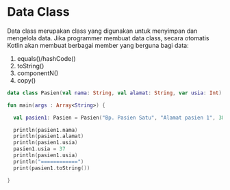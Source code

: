 # Data Class

Data class merupakan class yang digunakan untuk menyimpan dan mengelola data. Jika programmer membuat data class, secara otomatis Kotlin akan membuat berbagai member yang berguna bagi data:

1. equals()/hashCode()
2. toString()
3. componentN()
4. copy()

```kotlin
data class Pasien(val nama: String, val alamat: String, var usia: Int)

fun main(args : Array<String>) {

  val pasien1: Pasien = Pasien("Bp. Pasien Satu", "Alamat pasien 1", 38)

  println(pasien1.nama)
  println(pasien1.alamat)
  println(pasien1.usia)
  pasien1.usia = 37
  println(pasien1.usia)
  println("============")
  print(pasien1.toString())

}
```
